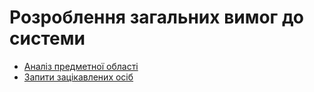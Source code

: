 # Розроблення загальних вимог до системи

- [Аналіз предметної області](/docs/requirements/state-of-the-art.html)
- [Запити зацікавлених осіб](/docs/requirements/stakeholders-needs.html)
